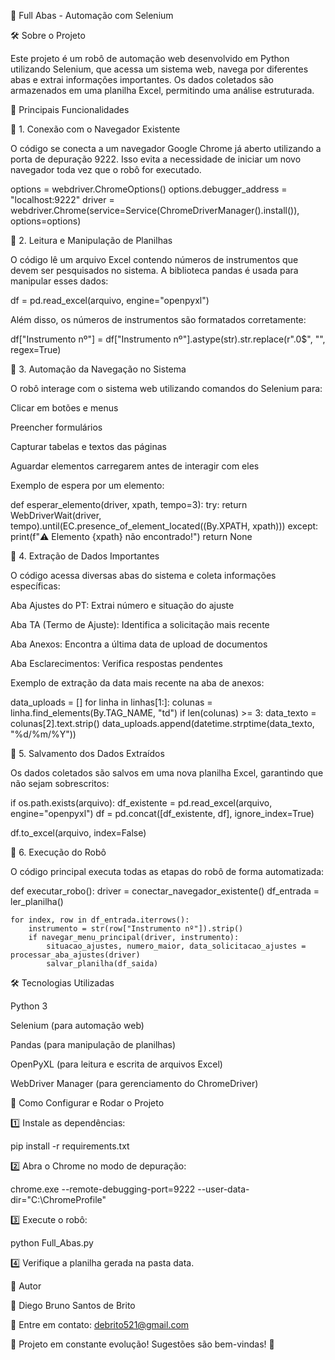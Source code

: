 📌 Full Abas - Automação com Selenium

🛠 Sobre o Projeto

Este projeto é um robô de automação web desenvolvido em Python utilizando Selenium, que acessa um sistema web, navega por diferentes abas e extrai informações importantes. Os dados coletados são armazenados em uma planilha Excel, permitindo uma análise estruturada.

🚀 Principais Funcionalidades

🔹 1. Conexão com o Navegador Existente

O código se conecta a um navegador Google Chrome já aberto utilizando a porta de depuração 9222. Isso evita a necessidade de iniciar um novo navegador toda vez que o robô for executado.

options = webdriver.ChromeOptions()
options.debugger_address = "localhost:9222"
driver = webdriver.Chrome(service=Service(ChromeDriverManager().install()), options=options)

🔹 2. Leitura e Manipulação de Planilhas

O código lê um arquivo Excel contendo números de instrumentos que devem ser pesquisados no sistema. A biblioteca pandas é usada para manipular esses dados:

df = pd.read_excel(arquivo, engine="openpyxl")

Além disso, os números de instrumentos são formatados corretamente:

df["Instrumento nº"] = df["Instrumento nº"].astype(str).str.replace(r"\.0$", "", regex=True)

🔹 3. Automação da Navegação no Sistema

O robô interage com o sistema web utilizando comandos do Selenium para:

Clicar em botões e menus

Preencher formulários

Capturar tabelas e textos das páginas

Aguardar elementos carregarem antes de interagir com eles

Exemplo de espera por um elemento:

def esperar_elemento(driver, xpath, tempo=3):
    try:
        return WebDriverWait(driver, tempo).until(EC.presence_of_element_located((By.XPATH, xpath)))
    except:
        print(f"⚠️ Elemento {xpath} não encontrado!")
        return None

🔹 4. Extração de Dados Importantes

O código acessa diversas abas do sistema e coleta informações específicas:

Aba Ajustes do PT: Extrai número e situação do ajuste

Aba TA (Termo de Ajuste): Identifica a solicitação mais recente

Aba Anexos: Encontra a última data de upload de documentos

Aba Esclarecimentos: Verifica respostas pendentes

Exemplo de extração da data mais recente na aba de anexos:

data_uploads = []
for linha in linhas[1:]:
    colunas = linha.find_elements(By.TAG_NAME, "td")
    if len(colunas) >= 3:
        data_texto = colunas[2].text.strip()
        data_uploads.append(datetime.strptime(data_texto, "%d/%m/%Y"))

🔹 5. Salvamento dos Dados Extraídos

Os dados coletados são salvos em uma nova planilha Excel, garantindo que não sejam sobrescritos:

if os.path.exists(arquivo):
    df_existente = pd.read_excel(arquivo, engine="openpyxl")
    df = pd.concat([df_existente, df], ignore_index=True)

df.to_excel(arquivo, index=False)

🔹 6. Execução do Robô

O código principal executa todas as etapas do robô de forma automatizada:

def executar_robo():
    driver = conectar_navegador_existente()
    df_entrada = ler_planilha()

    for index, row in df_entrada.iterrows():
        instrumento = str(row["Instrumento nº"]).strip()
        if navegar_menu_principal(driver, instrumento):
            situacao_ajustes, numero_maior, data_solicitacao_ajustes = processar_aba_ajustes(driver)
            salvar_planilha(df_saida)

🛠 Tecnologias Utilizadas

Python 3

Selenium (para automação web)

Pandas (para manipulação de planilhas)

OpenPyXL (para leitura e escrita de arquivos Excel)

WebDriver Manager (para gerenciamento do ChromeDriver)

🔧 Como Configurar e Rodar o Projeto

1️⃣ Instale as dependências:

pip install -r requirements.txt

2️⃣ Abra o Chrome no modo de depuração:

chrome.exe --remote-debugging-port=9222 --user-data-dir="C:\\ChromeProfile"

3️⃣ Execute o robô:

python Full_Abas.py

4️⃣ Verifique a planilha gerada na pasta data.

📌 Autor

👤 Diego Bruno Santos de Brito

📧 Entre em contato: debrito521@gmail.com

📝 Projeto em constante evolução! Sugestões são bem-vindas! 🚀

